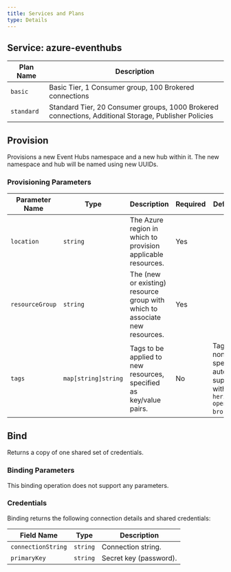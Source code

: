 ```yaml
---
title: Services and Plans
type: Details
---
```


## Service: azure-eventhubs

| Plan Name | Description |
|-----------|-------------|
| `basic` | Basic Tier, 1 Consumer group, 100 Brokered connections |
| `standard` | Standard Tier, 20 Consumer groups, 1000 Brokered connections, Additional Storage, Publisher Policies |

## Provision

Provisions a new Event Hubs namespace and a new hub within it. The new namespace
and hub will be named using new UUIDs.

### Provisioning Parameters

| Parameter Name | Type | Description | Required | Default Value |
|----------------|------|-------------|----------|---------------|
| `location` | `string` | The Azure region in which to provision applicable resources. | Yes |  |
| `resourceGroup` | `string` | The (new or existing) resource group with which to associate new resources. | Yes |  |
| `tags` | `map[string]string` | Tags to be applied to new resources, specified as key/value pairs. | No | Tags (even if none are specified) are automatically supplemented with `heritage: open-service-broker-azure`. |

## Bind

Returns a copy of one shared set of credentials.

### Binding Parameters

This binding operation does not support any parameters.

### Credentials

Binding returns the following connection details and shared credentials:

| Field Name | Type | Description |
|------------|------|-------------|
| `connectionString` | `string` | Connection string. |
| `primaryKey` | `string` | Secret key (password). |
